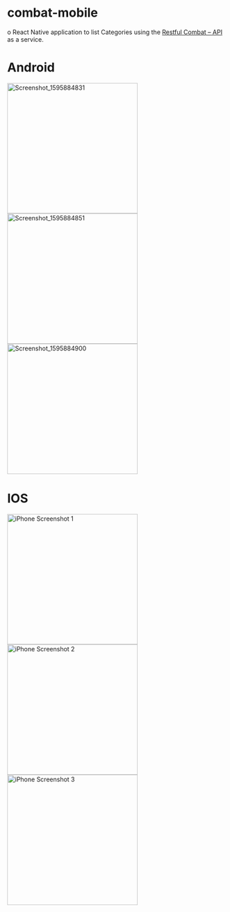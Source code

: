# combat-mobile

o	React Native application to list Categories using the [Restful Combat – API](https://github.com/urapp/combat-api) as a service.

# Android
<img src="https://github.com/user-attachments/assets/65a71ae8-5b9a-425a-978d-52215cf717ea" alt="Screenshot_1595884831" width="300"/>
<img src="https://github.com/user-attachments/assets/6154781e-be51-48c5-9fb9-65e6eebded73" alt="Screenshot_1595884851" width="300"/>
<img src="https://github.com/user-attachments/assets/34f94d6f-2f12-4084-ac77-f691b085edfc" alt="Screenshot_1595884900" width="300"/>

# IOS
<img src="https://github.com/user-attachments/assets/c408d7ea-4f20-4296-b9d5-1c87def70ec5" alt="iPhone Screenshot 1" width="300"/>
<img src="https://github.com/user-attachments/assets/f2b206b9-437d-430d-ba58-6f320d903f3f" alt="iPhone Screenshot 2" width="300"/>
<img src="https://github.com/user-attachments/assets/e77a296d-6e97-4461-a9e2-233938383c16" alt="iPhone Screenshot 3" width="300"/>

